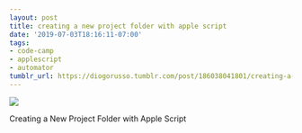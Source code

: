 ```yaml
---
layout: post
title: creating a new project folder with apple script
date: '2019-07-03T18:16:11-07:00'
tags:
- code-camp
- applescript
- automator
tumblr_url: https://diogorusso.tumblr.com/post/186038041801/creating-a-new-project-folder-with-apple-script
---
```

 ![]({{site.baseurl}}/tumblr_files/tumblr_pu3alfD6XD1qammdvo1_1280.png)  

Creating a New Project Folder with Apple Script&nbsp;
